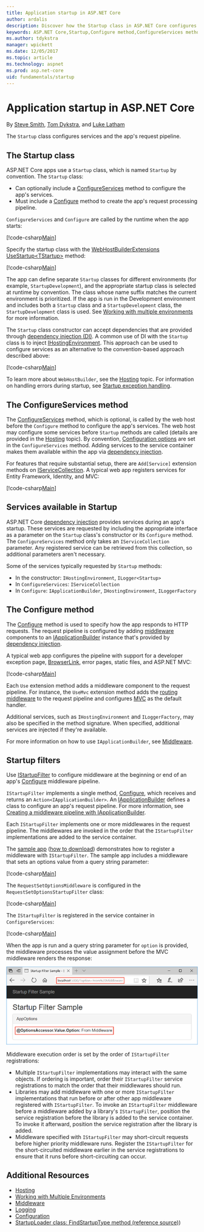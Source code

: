 ```yaml
---
title: Application startup in ASP.NET Core
author: ardalis
description: Discover how the Startup class in ASP.NET Core configures services and the app's request pipeline. 
keywords: ASP.NET Core,Startup,Configure method,ConfigureServices method
ms.author: tdykstra
manager: wpickett
ms.date: 12/05/2017
ms.topic: article
ms.technology: aspnet
ms.prod: asp.net-core
uid: fundamentals/startup
---
```

# Application startup in ASP.NET Core

By [Steve Smith](https://ardalis.com), [Tom Dykstra](https://github.com/tdykstra), and [Luke Latham](https://github.com/guardrex)

The `Startup` class configures services and the app's request pipeline.

## The Startup class

ASP.NET Core apps use a `Startup` class, which is named `Startup` by convention. The `Startup` class:

* Can optionally include a [ConfigureServices](/dotnet/api/microsoft.aspnetcore.hosting.startupbase.configureservices) method to configure the app's services.
* Must include a [Configure](/dotnet/api/microsoft.aspnetcore.hosting.startupbase.configure) method to create the app's request processing pipeline.

`ConfigureServices` and `Configure` are called by the runtime when the app starts:

[!code-csharp[Main](startup/snapshot_sample/Startup1.cs)]

Specify the startup class with the [WebHostBuilderExtensions](/dotnet/api/Microsoft.AspNetCore.Hosting.WebHostBuilderExtensions) [UseStartup&lt;TStartup&gt;](/dotnet/api/microsoft.aspnetcore.hosting.webhostbuilderextensions.usestartup#Microsoft_AspNetCore_Hosting_WebHostBuilderExtensions_UseStartup__1_Microsoft_AspNetCore_Hosting_IWebHostBuilder_) method:

[!code-csharp[Main](../common/samples/WebApplication1DotNetCore2.0App/Program.cs?name=snippet_Main&highlight=10)]

The app can define separate `Startup` classes for different environments (for example, `StartupDevelopment`), and the appropriate startup class is selected at runtime by convention. The class whose name suffix matches the current environment is prioritized. If the app is run in the Development environment and includes both a `Startup` class and a `StartupDevelopment` class, the `StartupDevelopment` class is used. See [Working with multiple environments](xref:fundamentals/environments#startup-conventions) for more information.

The `Startup` class constructor can accept dependencies that are provided through [dependency injection (DI)](xref:fundamentals/dependency-injection). A common use of DI with the `Startup` class is to inject [IHostingEnvironment](/dotnet/api/Microsoft.AspNetCore.Hosting.IHostingEnvironment). This approach can be used to configure services as an alternative to the convention-based approach described above:

[!code-csharp[Main](startup/snapshot_sample/Startup2.cs)]

To learn more about `WebHostBuilder`, see the [Hosting](xref:fundamentals/hosting) topic. For information on handling errors during startup, see [Startup exception handling](xref:fundamentals/error-handling#startup-exception-handling).

## The ConfigureServices method

The [ConfigureServices](/dotnet/api/microsoft.aspnetcore.hosting.startupbase.configureservices) method, which is optional, is called by the web host before the `Configure` method to configure the app's services. The web host may configure some services before `Startup` methods are called (details are provided in the [Hosting](xref:fundamentals/hosting) topic). By convention, [Configuration options](xref:fundamentals/configuration/index) are set in the `ConfigureServices` method. Adding services to the service container makes them available within the app via [dependency injection](xref:fundamentals/dependency-injection).

For features that require substantial setup, there are `Add[Service]` extension methods on [IServiceCollection](/dotnet/api/Microsoft.Extensions.DependencyInjection.IServiceCollection). A typical web app registers services for Entity Framework, Identity, and MVC:

[!code-csharp[Main](../common/samples/WebApplication1/Startup.cs?highlight=4,7,11&start=40&end=55)]

## Services available in Startup

ASP.NET Core [dependency injection](xref:fundamentals/dependency-injection) provides services during an app's startup. These services are requested by including the appropriate interface as a parameter on the `Startup` class's constructor or its `Configure` method. The `ConfigureServices` method only takes an `IServiceCollection` parameter. Any registered service can be retrieved from this collection, so additional parameters aren't necessary.

Some of the services typically requested by `Startup` methods:

* In the constructor: `IHostingEnvironment`, `ILogger<Startup>`
* In `ConfigureServices`: `IServiceCollection`
* In `Configure`: `IApplicationBuilder`, `IHostingEnvironment`, `ILoggerFactory`

## The Configure method

The [Configure](/dotnet/api/microsoft.aspnetcore.hosting.startupbase.configure) method is used to specify how the app responds to HTTP requests. The request pipeline is configured by adding [middleware](xref:fundamentals/middleware) components to an [IApplicationBuilder](/dotnet/api/microsoft.aspnetcore.builder.iapplicationbuilder) instance that's provided by [dependency injection](xref:fundamentals/dependency-injection).

A typical web app configures the pipeline with support for a developer exception page, [BrowserLink](http://vswebessentials.com/features/browserlink), error pages, static files, and ASP.NET MVC:

[!code-csharp[Main](../common/samples/WebApplication1DotNetCore2.0App/Startup.cs?range=28-48&highlight=5,6,10,13,15)]

Each `Use` extension method adds a middleware component to the request pipeline. For instance, the `UseMvc` extension method adds the [routing middleware](xref:fundamentals/routing) to the request pipeline and configures [MVC](xref:mvc/overview) as the default handler.

Additional services, such as `IHostingEnvironment` and `ILoggerFactory`, may also be specified in the method signature. When specified, additional services are injected if they're available.

For more information on how to use `IApplicationBuilder`, see [Middleware](xref:fundamentals/middleware).

## Startup filters

Use [IStartupFilter](/dotnet/api/microsoft.aspnetcore.hosting.istartupfilter) to configure middleware at the beginning or end of an app's [Configure](#the-configure-method) middleware pipeline.

`IStartupFilter` implements a single method, [Configure](/dotnet/api/microsoft.aspnetcore.hosting.istartupfilter.configure), which receives and returns an `Action<IApplicationBuilder>`. An [IApplicationBuilder](/dotnet/api/microsoft.aspnetcore.builder.iapplicationbuilder) defines a class to configure an app's request pipeline. For more information, see [Creating a middleware pipeline with IApplicationBuilder](xref:fundamentals/middleware#creating-a-middleware-pipeline-with-iapplicationbuilder).

Each `IStartupFilter` implements one or more middlewares in the request pipeline. The middlewares are invoked in the order that the `IStartupFilter` implementations are added to the service container.

The [sample app](https://github.com/aspnet/Docs/tree/master/aspnetcore/fundamentals/startup/sample/) ([how to download](xref:tutorials/index#how-to-download-a-sample)) demonstrates how to register a middleware with `IStartupFilter`. The sample app includes a middleware that sets an options value from a query string parameter:

[!code-csharp[Main](startup/sample/RequestSetOptionsMiddleware.cs?name=snippet1)]

The `RequestSetOptionsMiddleware` is configured in the `RequestSetOptionsStartupFilter` class:

[!code-csharp[Main](startup/sample/RequestSetOptionsStartupFilter.cs?name=snippet1&highlight=7)]

The `IStartupFilter` is registered in the service container in `ConfigureServices`:

[!code-csharp[Main](startup/sample/Startup.cs?name=snippet1&highlight=3)]

When the app is run and a query string parameter for `option` is provided, the middleware processes the value assignment before the MVC middleware renders the response:

![Browser window showing the rendered Index page. The value of Option is rendered as 'From Middleware' based on requesting the page with the query string parameter and value of option set to 'From Middleware'.](startup/_static/index.png)

Middleware execution order is set by the order of `IStartupFilter` registrations:

* Multiple `IStartupFilter` implementations may interact with the same objects. If ordering is important, order their `IStartupFilter` service registrations to match the order that their middlewares should run.
* Libraries may add middleware with one or more `IStartupFilter` implementations that run before or after other app middleware registered with `IStartupFilter`. To invoke an `IStartupFilter` middleware before a middleware added by a library's `IStartupFilter`, position the service registration before the library is added to the service container. To invoke it afterward, position the service registration after the library is added.
* Middleware specified with `IStartupFilter` may short-circuit requests before higher priority middleware runs. Register the `IStartupFilter` for the short-circuited middleware earlier in the service registrations to ensure that it runs before short-circuiting can occur.

## Additional Resources

* [Hosting](xref:fundamentals/hosting)
* [Working with Multiple Environments](xref:fundamentals/environments)
* [Middleware](xref:fundamentals/middleware)
* [Logging](xref:fundamentals/logging/index)
* [Configuration](xref:fundamentals/configuration/index)
* [StartupLoader class: FindStartupType method (reference source)](https://github.com/aspnet/Hosting/blob/rel/2.0.0/src/Microsoft.AspNetCore.Hosting/Internal/StartupLoader.cs#L66-L116))
